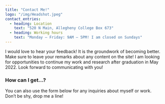 ```yaml
---
title: "Contact Me!"
logo: "/img/Headshot.jpeg"
contact_entries:
  - heading: Location
    text: "520 N Main, Allegheny College Box 673"
  - heading: Working hours
    text: "Monday – Friday: 9AM – 5PM! I am closed on Sundays"
---
```


I would love to hear your feedback! It is the groundwork of becoming better. Make sure to leave your remarks about any content on the site! I am looking for opportunities to continue my work and research after graduation in May 2022. Look forward to communicating with you!

<h3 class="f4 b lh-title mb2">How can I get…?</h3>

You can also use the form below for any inquiries about myself or work. Don’t be shy, drop me a line!
